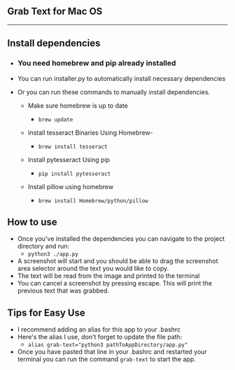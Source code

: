 ## Grab Text for Mac OS
* * *

## Install dependencies
* ### You need homebrew and pip already installed
* You can run installer.py to automatically install necessary dependencies

* Or you can run these commands to manually install dependencies.
    * Make sure homebrew is up to date
      * ``` brew update ```

    * Install tesseract Binaries Using Homebrew- 
        * ``` brew install tesseract ```

    * Install pytesseract Using pip
        * ``` pip install pytesseract ```

    * Install pillow using homebrew
        * ``` brew install Homebrew/python/pillow ```

## How to use
* Once you've installed the dependencies you can navigate to the project directory and run: 
    * ``` python3 ./app.py ```
* A screenshot will start and you should be able to drag the screenshot area selector around the text you would like to copy.
* The text will be read from the image and printed to the terminal
* You can cancel a screenshot by pressing escape. This will print the previous text that was grabbed.

## Tips for Easy Use
* I recommend adding an alias for this app to your .bashrc 
* Here's the alias I use, don't forget to update the file path:
  * ``` alias grab-text="python3 pathToAppDirectory/app.py"  ```
* Once you have pasted that line in your .bashrc and restarted your terminal you can run the command ``` grab-text ``` to start the app.